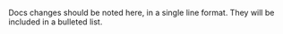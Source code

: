 Docs changes should be noted here, in a single line format. They will be included in a bulleted list.